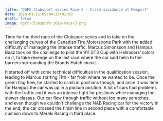 ```yaml
---
title: "DGFX Clubsport series Race 3 - Crash avoidance at Mosport"
date: 2020-01-11T09:04:23+01:00
draft: false
image: dgfx-clubsport-2019-race-3.png
---
```



Time for the third race of the Clubsport series and to take on the challenging curves of the Canadian Tire Motorsports Park with the added difficulty of managing the intense traffic. Marcus Simonsson and Hampus Baaz took on the challenge to pilot the 911 GT3 Cup with Hellracers’ colors on it, to take revenge on the last race where the car said hello to the barriers surrounding the Brands Hatch circuit. 

It started off with some technical difficulties in the qualification session, leading to Marcus starting 11th - far from where he wanted to be. Once the green flag flew, he started to climb in positions though, and once it was time for Hampus the car was up in a podium position. A lot of cars had problems with the traffic and it was an intense fight for positions while managing the slower classes. Our car flew through traffic without too many scratches, and even though we couldn’t challenge the NAB Racing car for the victory in the end, the car crossed the finish line in second place with a comfortable cushion down to Meraki Racing in third place.
